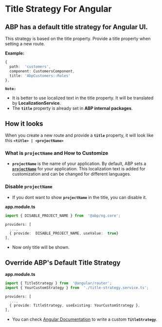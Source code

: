# Title Strategy For Angular

## **ABP has a default title strategy for Angular UI**.

This strategy is based on the title property. Provide a title property when setting a new route.

**Example:**

```ts
{
  path:  'customers',
  component: CustomersComponent,
  title: 'AbpCustomers::Roles'
},
```

**`Note:`**

- It is better to use localized text in the title property. It will be translated by **LocalizationService**.
- The **`title`** property is already set in **ABP internal packages**.

## How it looks

When you create a new route and provide a **`title`** property, it will look like this **`<title> | <projectName>`**

### What is `projectName` and How to Customize

- **`projectName`** is the name of your application. By default, ABP sets a [**`projectName`**](https://github.com/abpframework/abp/blob/f48f78618a326644843c01424b093f0d79448769/templates/app/aspnet-core/src/MyCompanyName.MyProjectName.Domain.Shared/Localization/MyProjectName/en.json#L4) for your application. This localization text is added for customization and can be changed for different languages.

### Disable `projectName`

- If you dont want to show **`projectName`** in the title, you can disable it.

**app.module.ts**

```ts
import { DISABLE_PROJECT_NAME } from  '@abp/ng.core';

providers: [
  ...,
  { provide:  DISABLE_PROJECT_NAME, useValue:  true}
],
```

- Now only title will be shown.

## Override ABP's Default Title Strategy

**app.module.ts**

```ts
import { TitleStrategy } from  '@angular/router';
import { YourCustomStrategy } from  './title-strategy.service.ts';

providers: [
  ...,
  { provide: TitleStrategy, useExisting: YourCustomStrategy },
],
```

- You can check [Angular Documentation](https://angular.io/api/router/TitleStrategy) to write a custom **`TitleStrategy`**.
